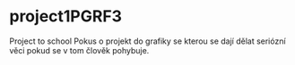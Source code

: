 # project1PGRF3
Project to school
Pokus o projekt do grafiky se kterou se dají dělat seriózní věci pokud se v tom člověk pohybuje.
